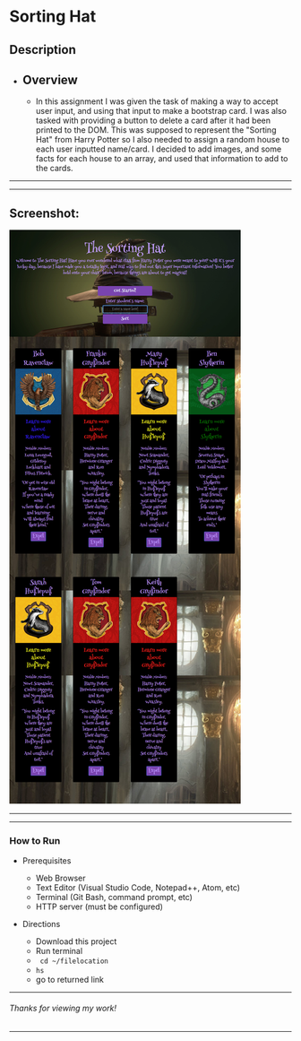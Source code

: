 # Sorting Hat

## Description
* ## Overview 
    * In this assignment I was given the task of making a way to accept user input, and using that input to make a bootstrap card. I was also tasked with providing a button to delete a card after it had been printed to the DOM. This was supposed to represent the "Sorting Hat" from Harry Potter so I also needed to assign a random house to each user inputted name/card. I decided to add images, and some facts for each house to an array, and used that information to add to the cards.

***
***

## Screenshot: 
![Sorting Hat Screen Shot][ss]

[ss]: https://raw.githubusercontent.com/KeithRWalker/sortingHat/master/imgs/sortingHatScreenshot.png "Sorting Hat Screen Shot"

***
***

### How to Run
* Prerequisites
    * Web Browser
    * Text Editor (Visual Studio Code, Notepad++, Atom, etc)
    * Terminal (Git Bash, command prompt, etc)
    * HTTP server (must be configured)

* Directions
    * Download this project
    * Run terminal
    * ``` cd ~/filelocation```
    * ``` hs ```
    * go to returned link

*****************************
###### Thanks for viewing my work!
*****************************


